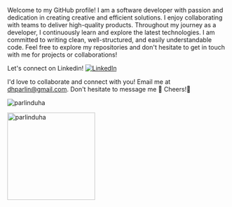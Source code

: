 Welcome to my GitHub profile! I am a software developer with passion and dedication in creating creative and efficient solutions. I enjoy collaborating with teams to deliver high-quality products. Throughout my journey as a developer, I continuously learn and explore the latest technologies. I am committed to writing clean, well-structured, and easily understandable code. Feel free to explore my repositories and don't hesitate to get in touch with me for projects or collaborations!

Let's connect on Linkedin! [![LinkedIn](https://img.shields.io/badge/LinkedIn-0A66C2?style=for-the-badge&logo=linkedin&logoColor=white)](https://www.linkedin.com/in/perlindungan-duha-79466a154/)

I'd love to collaborate and connect with you! Email me at dhparlin@gmail.com.
Don't hesitate to message me 🤝 Cheers!🥂
 
<p align="left"> <img src="https://komarev.com/ghpvc/?username=parlinduha&label=Profile%20views&color=0e75b6&style=flat" alt="parlinduha" /> </p>



<p>
    <img src="https://github-readme-stats.vercel.app/api?username=parlinduha&show_icons=true&include_all_commits=true&count_private=true&theme=blue-green" alt="parlinduha" height="200" />
  </p>






